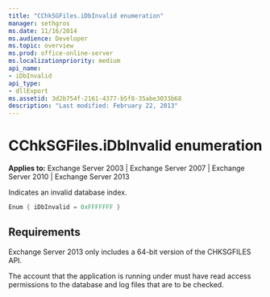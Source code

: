 ```yaml
---
title: "CChkSGFiles.iDbInvalid enumeration"
manager: sethgros
ms.date: 11/16/2014
ms.audience: Developer
ms.topic: overview
ms.prod: office-online-server
ms.localizationpriority: medium
api_name:
- iDbInvalid
api_type:
- dllExport
ms.assetid: 3d2b754f-2161-4377-b5f8-35abe3033b68
description: "Last modified: February 22, 2013"
---
```


# CChkSGFiles.iDbInvalid enumeration

**Applies to:** Exchange Server 2003 | Exchange Server 2007 | Exchange Server 2010 | Exchange Server 2013
  
Indicates an invalid database index.
  
```cs
Enum { iDbInvalid = 0xFFFFFFF }

```

## Requirements

Exchange Server 2013 only includes a 64-bit version of the CHKSGFILES API.
  
The account that the application is running under must have read access permissions to the database and log files that are to be checked.
  

